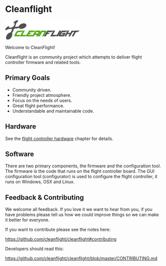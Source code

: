 # Cleanflight

![Cleanflight](assets/cleanflight/cleanflight-logo-light-wide-1-240px.jpg)

Welcome to CleanFlight!

Cleanflight is an community project which attempts to deliver flight controller firmware and related tools.

## Primary Goals

- Community driven.
- Friendly project atmosphere.
- Focus on the needs of users.
- Great flight performance.
- Understandable and maintainable code.

## Hardware

See the [flight controller hardware](Boards) chapter for details.

## Software

There are two primary components, the firmware and the configuration tool. The firmware is the code that runs on the flight controller board. The GUI configuration tool (configurator) is used to configure the flight controller, it runs on Windows, OSX and Linux.

## Feedback & Contributing

We welcome all feedback. If you love it we want to hear from you, if you have problems please tell us how we could improve things so we can make it better for everyone.

If you want to contribute please see the notes here:

https://github.com/cleanflight/cleanflight#contributing

Developers should read this:

https://github.com/cleanflight/cleanflight/blob/master/CONTRIBUTING.md
